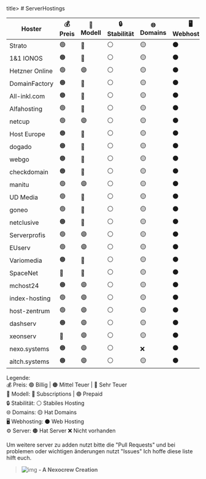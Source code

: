 <title>ServerHostings</title>title>
# ServerHostings

| Hoster           | 💰 Preis | 📅 Modell | 🔒 Stabilität | 🌐 Domains | 🖥️ Webhosting |
|----------------|----------|-----------|-------------|-----------|-------------|
| Strato       | 🟢 | 🔵 | ⚪ | 🟡 | ⚫ | 🟤 |
| 1&1 IONOS   | 🟠 | 🔵 | ⚪ | 🟡 | ⚫ | 🟤 |
| Hetzner Online | 🟢 | 🟣 | ⚪ | 🟡 | ⚫ | 🟤 |
| DomainFactory | 🟠 | 🔵 | ⚪ | 🟡 | ⚫ | 🟤 |
| All-inkl.com | 🟠 | 🔵 | ⚪ | 🟡 | ⚫ | 🟤 |
| Alfahosting | 🟢 | 🔵 | ⚪ | 🟡 | ⚫ | 🟤 |
| netcup      | 🟢 | 🟣 | ⚪ | 🟡 | ⚫ | 🟤 |
| Host Europe | 🟠 | 🔵 | ⚪ | 🟡 | ⚫ | 🟤 |
| dogado      | 🟠 | 🔵 | ⚪ | 🟡 | ⚫ | 🟤 |
| webgo       | 🟠 | 🔵 | ⚪ | 🟡 | ⚫ | 🟤 |
| checkdomain | 🟠 | 🔵 | ⚪ | 🟡 | ⚫ | ❌ |
| manitu      | 🟢 | 🟣 | ⚪ | 🟡 | ⚫ | 🟤 |
| UD Media    | 🟢 | 🔵 | ⚪ | 🟡 | ⚫ | 🟤 |
| goneo       | 🟢 | 🔵 | ⚪ | 🟡 | ⚫ | 🟤 |
| netclusive  | 🟠 | 🔵 | ⚪ | 🟡 | ⚫ | 🟤 |
| Serverprofis | 🟢 | 🟣 | ⚪ | 🟡 | ⚫ | 🟤 |
| EUserv      | 🟢 | 🟣 | ⚪ | 🟡 | ⚫ | 🟤 |
| Variomedia  | 🟠 | 🔵 | ⚪ | 🟡 | ⚫ | 🟤 |
| SpaceNet    | 🔴 | 🔵 | ⚪ | 🟡 | ⚫ | 🟤 |
| mchost24    | 🟠 | 🟣 | ⚪ | 🟡 | ⚫ | 🟤 |
| index-hosting    | 🟢 | 🟣 | ⚪ | 🟡 | ⚫ | 🟤 |
| host-zentrum    | 🟢 | 🟣 | ⚪ | 🟡 | ⚫ | 🟤 |
| dashserv    | 🟠 | 🟣 | ⚪ | 🟡 | ⚫ | 🟤 |
| xeonserv    | 🔴 | 🟣 | ⚪ | 🟡 | ⚫ | 🟤 |
| nexo.systems  | 🟠 | 🟣 | ⚪ | ❌ | ⚫ | 🟤 |
| aitch.systems   | 🟠 | 🟣 | ⚪ | 🟡 | ⚫ | 🟤 |

Legende:<br>
💰 Preis: 🟢 Billig | 🟠 Mittel Teuer | 🔴 Sehr Teuer<br>
📅 Modell: 🔵 Subscriptions | 🟣 Prepaid<br>
🔒 Stabilität: ⚪ Stabiles Hosting<br>
🌐 Domains: 🟡 Hat Domains<br>
🖥️ Webhosting: ⚫ Web Hosting<br>
⚙️ Server: 🟤 Hat Server
❌ Nicht vorhanden


Um weitere server zu adden nutzt bitte die "Pull Requests" und bei problemen oder wichtigen änderungen nutzt "Issues"
Ich hoffe diese liste hilft euch.


> ![img](https://nexocrew.com/_next/image?url=%2Fstatic%2Fimages%2Flogo.png&w=32&q=75) **- A Nexocrew Creation**
